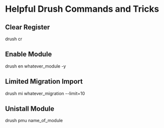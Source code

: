 # Helpful Drush Commands and Tricks

## Clear Register
drush cr

## Enable Module
drush en whatever_module -y 

## Limited Migration Import
drush mi whatever_migration --limit=10

## Unistall Module
drush pmu name_of_module
